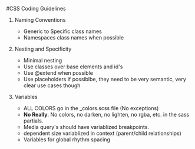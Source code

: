 #CSS Coding Guidelines

1. Naming Conventions
	* Generic to Specific class names
	* Namespaces class names when possible

2. Nesting and Specificity
	* Minimal nesting
	* Use classes over base elements and id's
	* Use @extend when possible
	* Use placeholders if possiblbe, they need to be very semantic, very clear use cases though

3. Variables
	* ALL COLORS go in the _colors.scss file (No exceptions)
	* **No Really**. No colors, no darken, no lighten, no rgba, etc. in the sass partials.
	* Media query's should have variablized breakpoints.
	* dependent size variablized in context (parent/child relationships)
	* Variables for global rhythm spacing
